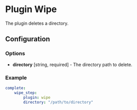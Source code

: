 Plugin Wipe
===========

The plugin deletes a directory.

Configuration
-------------

### Options

* **directory** [string, required] - The directory path to delete.

### Example

```yml
complete:
    wipe_step:
        plugin: wipe
        directory: "/path/to/directory"
```
